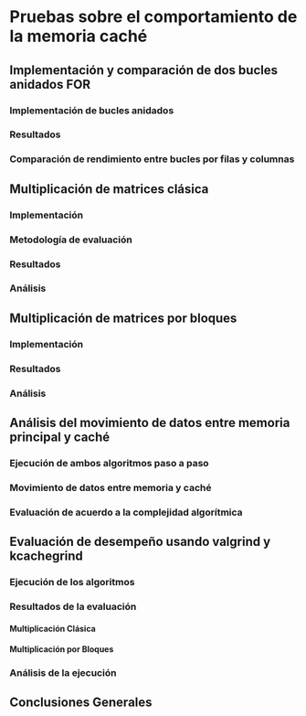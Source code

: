 # Pruebas sobre el comportamiento de la memoria caché

## Implementación y comparación de dos bucles anidados FOR
### Implementación de bucles anidados
### Resultados
### Comparación de rendimiento entre bucles por filas y columnas

## Multiplicación de matrices clásica
### Implementación
### Metodología de evaluación
### Resultados
### Análisis

## Multiplicación de matrices por bloques
### Implementación
### Resultados
### Análisis

## Análisis del movimiento de datos entre memoria principal y caché
### Ejecución de ambos algoritmos paso a paso
### Movimiento de datos entre memoria y caché
### Evaluación de acuerdo a la complejidad algorítmica

## Evaluación de desempeño usando valgrind y kcachegrind
### Ejecución de los algoritmos
### Resultados de la evaluación
#### Multiplicación Clásica
#### Multiplicación por Bloques
### Análisis de la ejecución

## Conclusiones Generales
